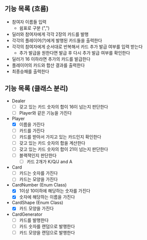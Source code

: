 ## 기능 목록 (흐름)
- 참여자 이름들 입력
  - 쉼표로 구분 (",")
- 딜러와 참여자에게 각각 2장의 카드를 발행
- 각각의 플레이어(?)에게 발행된 카드들을 출력한다
- 각각의 참여자에게 순서대로 반복해서 카드 추가 발급 여부를 입력 받는다
  - 추가 발급을 원한다면 발급 후 다시 추가 발급 여부를 확인한다
- 딜러가 16 이하라면 추가의 카드를 발급한다
- 플레이어의 카드와 합산 결과를 출력한다
- 최종승패를 출력한다  

## 기능 목록 (클래스 분리)
- Dealer
  - [ ] 갖고 있는 카드 숫자의 합이 16이 넘는지 판단한다
  - [ ] Player와 같은 기능을 가진다
- Player 
  - [x] 이름을 가진다
  - [ ] 카드를 가진다
  - [ ] 카드를 받아서 가지고 있는 카드인지 확인한다
  - [ ] 갖고 있는 카드 숫자의 합을 계산한다
  - [ ] 갖고 있는 카드 숫자의 합이 21이 넘는지 판단한다
  - [ ] 블랙잭인지 판단한다
    - [ ] 카드 2개가 K/Q/J and A
- Card
  - [ ] 카드는 숫자를 가진다
  - [ ] 카드는 모양을 가진다
- CardNumber (Enum Class)
  - [x] 1이상 10이하에 해당하는 숫자를 가진다
  - [x] 숫자에 해당하는 이름을 가진다
- CardShape (Enum Class)
  - [x] 카드 모양을 가진다
- CardGenerator
  - [ ] 카드를 발행한다
  - [ ] 카드 숫자를 랜덤으로 발행한다
  - [ ] 카드 모양을 랜덤으로 발행한다